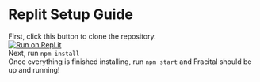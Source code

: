 # Replit Setup Guide
First, click this button to clone the repository. <br> [![Run on Repl.it](https://raw.githubusercontent.com/BinBashBanana/deploy-buttons/master/buttons/remade/replit.svg)](https://replit.com/github/NovaAppsInc/fracital-static) <br>
Next, run ```npm install``` <br>
Once everything is finished installing, run ```npm start``` and Fracital should be up and running!
